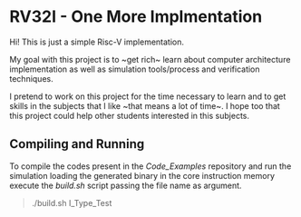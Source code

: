 RV32I - One More Implmentation
======

Hi! This is just a simple Risc-V implementation.

My goal with this project is to ~get rich~ learn about computer architecture implementation as well as simulation tools/process and verification techniques.

I pretend to work on this project for the time necessary to learn and to get skills in the subjects that I like ~that means a lot of time~. I hope too that this project could help other students interested in this subjects.

<h2>Compiling and Running</h2>

To compile the codes present in the *Code_Examples* repository and run the simulation loading the generated binary in the core instruction memory execute the *build.sh* script passing the file name as argument. 

 > ./build.sh I_Type_Test